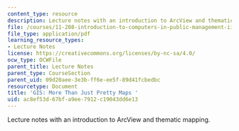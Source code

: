 ```yaml
---
content_type: resource
description: Lecture notes with an introduction to ArcView and thematic mapping.
file: /courses/11-208-introduction-to-computers-in-public-management-ii-january-iap-2002/ac8ef53d67bfa9ee7912c19043dd6e13_lect12.pdf
file_type: application/pdf
learning_resource_types:
- Lecture Notes
license: https://creativecommons.org/licenses/by-nc-sa/4.0/
ocw_type: OCWFile
parent_title: Lecture Notes
parent_type: CourseSection
parent_uid: 09d20aee-3e3b-ff6e-ee5f-89d41fcbedbc
resourcetype: Document
title: 'GIS: More Than Just Pretty Maps '
uid: ac8ef53d-67bf-a9ee-7912-c19043dd6e13
---
```

Lecture notes with an introduction to ArcView and thematic mapping.